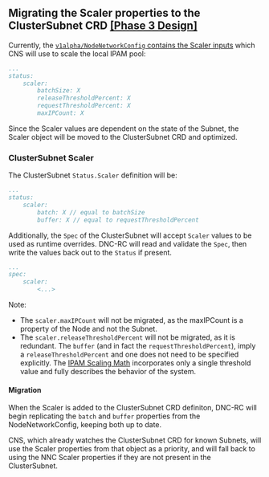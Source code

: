 ## Migrating the Scaler properties to the ClusterSubnet CRD [[Phase 3 Design]](../proposal.md#2-3-scaler-properties-move-to-the-clustersubnet-crd)
Currently, the [`v1alpha/NodeNetworkConfig` contains the Scaler inputs](https://github.com/Azure/azure-container-networking/blob/eae2389f888468e3b863cb28045ba613a5562360/crd/nodenetworkconfig/api/v1alpha/nodenetworkconfig.go#L66-L72) which CNS will use to scale the local IPAM pool:

```yaml
...
status:
    scaler:
        batchSize: X
        releaseThresholdPercent: X
        requestThresholdPercent: X
        maxIPCount: X
```
Since the Scaler values are dependent on the state of the Subnet, the Scaler object will be moved to the ClusterSubnet CRD and optimized. 

### ClusterSubnet Scaler
The ClusterSubnet `Status.Scaler` definition will be: 
```yaml
...
status:
    scaler:
        batch: X // equal to batchSize
        buffer: X // equal to requestThresholdPercent
```

Additionally, the `Spec` of the ClusterSubnet will accept `Scaler` values to be used as runtime overrides. DNC-RC will read and validate the `Spec`, then write the values back out to the `Status` if present.
```yaml
...
spec:
    scaler:
        <...>
```



Note: 
- The `scaler.maxIPCount` will not be migrated, as the maxIPCount is a property of the Node and not the Subnet.
- The `scaler.releaseThresholdPercent` will not be migrated, as it is redundant. The `buffer` (and in fact the `requestThresholdPercent`), imply a `releaseThresholdPercent` and one does not need to be specified explicitly. The [IPAM Scaling Math](../phase-2/2-scalingmath.md) incorporates only a single threshold value and fully describes the behavior of the system.

#### Migration
When the Scaler is added to the ClusterSubnet CRD definiton, DNC-RC will begin replicating the `batch` and `buffer` properties from the NodeNetworkConfig, keeping both up to date.

CNS, which already watches the ClusterSubnet CRD for known Subnets, will use the Scaler properties from that object as a priority, and will fall back to using the NNC Scaler properties if they are not present in the ClusterSubnet.
